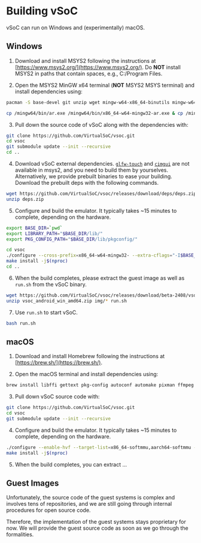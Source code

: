 # Building vSoC

vSoC can run on Windows and (experimentally) macOS.

## Windows

1. Download and install MSYS2 following the instructions at [https://www.msys2.org/](https://www.msys2.org/). Do **NOT** install MSYS2 in paths that contain spaces, e.g., C:/Program Files.

2. Open the MSYS2 MinGW x64 terminal (**NOT** MSYS2 MSYS terminal) and install dependencies using:

```bash
pacman -S base-devel git unzip wget mingw-w64-x86_64-binutils mingw-w64-x86_64-crt-git mingw-w64-x86_64-headers-git mingw-w64-x86_64-gcc-libs mingw-w64-x86_64-gcc mingw-w64-x86_64-gdb mingw-w64-x86_64-make mingw-w64-x86_64-tools-git mingw-w64-x86_64-pkg-config mingw-w64-x86_64-winpthreads-git mingw-w64-x86_64-libwinpthread-git mingw-w64-x86_64-winstorecompat-git mingw-w64-x86_64-libmangle-git mingw-w64-x86_64-pixman mingw-w64-x86_64-SDL2 mingw-w64-x86_64-glib2 mingw-w64-x86_64-capstone mingw-w64-x86_64-glfw mingw-w64-x86_64-lzo2 mingw-w64-x86_64-libxml2 mingw-w64-x86_64-libjpeg-turbo mingw-w64-x86_64-libpng mingw-w64-x86_64-ffmpeg

cp /mingw64/bin/ar.exe /mingw64/bin/x86_64-w64-mingw32-ar.exe & cp /mingw64/bin/ranlib.exe /mingw64/bin/x86_64-w64-mingw32-ranlib.exe & cp /mingw64/bin/windres.exe /mingw64/bin/x86_64-w64-mingw32-windres.exe & cp /mingw64/bin/objcopy.exe /mingw64/bin/x86_64-w64-mingw32-objcopy.exe  & cp /mingw64/bin/nm.exe /mingw64/bin/x86_64-w64-mingw32-nm.exe & cp /mingw64/bin/strip.exe /mingw64/bin/x86_64-w64-mingw32-strip.exe
```

3. Pull down the source code of vSoC along with the dependencies with:

```bash
git clone https://github.com/VirtualSoC/vsoc.git
cd vsoc
git submodule update --init --recursive
cd ..
```

4. Download vSoC external dependencies. [`glfw-touch`](https://github.com/torkeldanielsson/glfw/tree/touch) and [`cimgui`](https://github.com/cimgui/cimgui) are not available in msys2, and you need to build them by yourselves. Alternatively, we provide prebuilt binaries to ease your building. Download the prebuilt deps with the following commands.

```bash
wget https://github.com/VirtualSoC/vsoc/releases/download/deps/deps.zip
unzip deps.zip
``` 

5. Configure and build the emulator. It typically takes ~15 minutes to complete, depending on the hardware.

```bash
export BASE_DIR=`pwd`
export LIBRARY_PATH="$BASE_DIR/lib/"
export PKG_CONFIG_PATH="$BASE_DIR/lib/pkgconfig/"

cd vsoc
./configure --cross-prefix=x86_64-w64-mingw32- --extra-cflags="-I$BASE_DIR/include" --extra-ldflags="-L$BASE_DIR/lib" --prefix="$BASE_DIR" --bindir="$BASE_DIR/bin" --disable-gtk --enable-sdl --target-list=x86_64-softmmu --disable-werror
make install -j$(nproc)
cd ..
```

6. When the build completes, please extract the guest image as well as `run.sh` from the vSoC binary.

```bash
wget https://github.com/VirtualSoC/vsoc/releases/download/beta-2408/vsoc_android_win_amd64.zip
unzip vsoc_android_win_amd64.zip img/* run.sh
```

7. Use `run.sh` to start vSoC.

```bash
bash run.sh
```

## macOS

1. Download and install Homebrew following the instructions at [https://brew.sh/](https://brew.sh/).

2. Open the macOS terminal and install dependencies using:

```bash
brew install libffi gettext pkg-config autoconf automake pixman ffmpeg
```

3. Pull down vSoC source code with:

```bash
git clone https://github.com/VirtualSoC/vsoc.git
cd vsoc
git submodule update --init --recursive
```

4. Configure and build the emulator. It typically takes ~15 minutes to complete, depending on the hardware.

```bash
./configure --enable-hvf --target-list=x86_64-softmmu,aarch64-softmmu --disable-werror
make install -j$(nproc)
```

5. When the build completes, you can extract ...

## Guest Images

Unfortunately, the source code of the guest systems is complex and involves tens of repositories, and we are still going through internal procedures for open source code.

Therefore, the implementation of the guest systems stays proprietary for now. We will provide the guest source code as soon as we go through the formalities.
